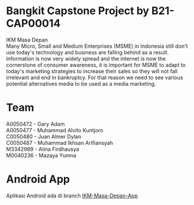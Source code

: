 # Bangkit Capstone Project by B21-CAP00014
IKM Masa Depan\
Many Micro, Small and Medium Enterprises (MSME) in Indonesia still don't use today's
technology and business are falling behind as a result. Information is now very widely spread
and the internet is now the cornerstone of consumer awareness, it is important for MSME to
adapt to today's marketing strategies to increase their sales so they will not fall irrelevant and
end in bankruptcy. For that reason we need to see various potential alternatives media to be
used as a media marketing.

# Team
A0050472 - Gary Adam\
A0050477 - Muhammad Alvito Kuntjoro\
C0050480 - Juan Almer Dylan\
C0050487 - Muhammad Ikhsan Arifiansyah\
M3342989 - Alina Firdhausya\
M0040236 - Mazaya Yumna

# Android App
Aplikasi Android ada di branch [IKM-Masa-Depan-App](/https://github.com/NoiceDaNoice/IKM-Masa-Depan/tree/IKM-Masa-Depan-App)

